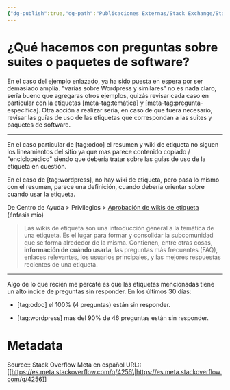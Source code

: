 ```yaml
---
{"dg-publish":true,"dg-path":"Publicaciones Externas/Stack Exchange/Stack Overflow en español/Stack Overflow en español Meta/es.meta.stackoverflow.com-4256.md","permalink":"/publicaciones-externas/stack-exchange/stack-overflow-en-espanol/stack-overflow-en-espanol-meta/es-meta-stackoverflow-com-4256/","title":"¿Qué hacemos con preguntas sobre suites o paquetes de software?","hide":true,"noteIcon":"\"0\"","created":"2024-04-03T12:49:10.595-06:00","updated":"2024-04-05T16:44:04.222-06:00"}
---
```


# ¿Qué hacemos con preguntas sobre suites o paquetes de software?

En el caso del ejemplo enlazado, ya ha sido puesta en espera por ser demasiado amplia. "varias sobre Wordpress y similares" no es nada claro, sería bueno que agregaras otros ejemplos, quizás revisar cada caso en particular con la etiquetas [meta-tag:temática] y [meta-tag:pregunta-específica]. Otra acción a realizar sería, en caso de que fuera necesario, revisar las guías de uso de las etiquetas que correspondan a las suites y paquetes de software.

<hr>
En el caso particular de [tag:odoo] el resumen y wiki de etiqueta no siguen los lineamientos del sitio ya que mas parece contenido copiado / "enciclopédico" siendo que debería tratar sobre las guías de uso de la etiqueta en cuestión.

En el caso de [tag:wordpress], no hay wiki de etiqueta, pero pasa lo mismo con el resumen, parece una definición, cuando debería orientar sobre cuando usar la etiqueta. 

De Centro de Ayuda > Privilegios > [Aprobación de wikis de etiqueta][1] (énfasis mío)

> Las wikis de etiqueta son una introducción general a la temática de una etiqueta. Es el lugar para formar y consolidar la subcomunidad que se forma alrededor de la misma. Contienen, entre otras cosas, **información de cuándo usarla**, las preguntas más frecuentes (FAQ), enlaces relevantes, los usuarios principales, y las mejores respuestas recientes de una etiqueta.

<hr>
Algo de lo que recién me percaté es que las etiquetas mencionadas tiene un alto índice de preguntas sin responder. En los últimos 30 días:

- [tag:odoo] el 100% (4 preguntas) están sin responder.
- [tag:wordpress] mas del 90% de 46 preguntas están sin responder.


  [1]: https://es.stackoverflow.com/help/privileges/approve-tag-wiki-edits

# Metadata
Source:: Stack Overflow Meta en español
URL:: [[https://es.meta.stackoverflow.com/q/4256\|https://es.meta.stackoverflow.com/q/4256]]


